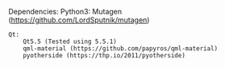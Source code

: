 Dependencies:
	Python3:
		Mutagen (https://github.com/LordSputnik/mutagen)
		
	Qt:
		Qt5.5 (Tested using 5.5.1)
		qml-material (https://github.com/papyros/qml-material)
		pyotherside (https://thp.io/2011/pyotherside)
